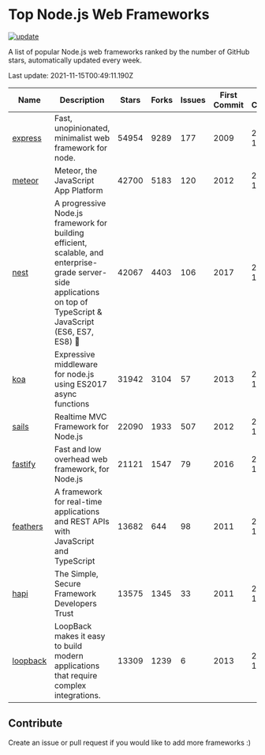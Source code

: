 # Top Node.js Web Frameworks

[![update](https://github.com/sunnysid3up/nodejs-web-frameworks/actions/workflows/update.yml/badge.svg)](https://github.com/sunnysid3up/nodejs-web-frameworks/actions/workflows/update.yml)

A list of popular Node.js web frameworks ranked by the number of GitHub stars, automatically updated every week.

Last update: 2021-11-15T00:49:11.190Z

| Name          | Description          | Stars                     | Forks          | Issues               | First Commit        | Last Commit         | Language          |
|---------------|----------------------|---------------------------|----------------|----------------------|---------------------|---------------------|-------------------|
| [express](https://github.com/expressjs/express) | Fast, unopinionated, minimalist web framework for node. | 54954 | 9289 | 177 | 2009 | 2021-11-14 | JS |
| [meteor](https://github.com/meteor/meteor) | Meteor, the JavaScript App Platform | 42700 | 5183 | 120 | 2012 | 2021-11-14 | JS |
| [nest](https://github.com/nestjs/nest) | A progressive Node.js framework for building efficient, scalable, and enterprise-grade server-side applications on top of TypeScript & JavaScript (ES6, ES7, ES8) 🚀 | 42067 | 4403 | 106 | 2017 | 2021-11-15 | TS |
| [koa](https://github.com/koajs/koa) | Expressive middleware for node.js using ES2017 async functions | 31942 | 3104 | 57 | 2013 | 2021-11-14 | JS |
| [sails](https://github.com/balderdashy/sails) | Realtime MVC Framework for Node.js | 22090 | 1933 | 507 | 2012 | 2021-11-13 | JS |
| [fastify](https://github.com/fastify/fastify) | Fast and low overhead web framework, for Node.js | 21121 | 1547 | 79 | 2016 | 2021-11-14 | JS |
| [feathers](https://github.com/feathersjs/feathers) | A framework for real-time applications and REST APIs with JavaScript and TypeScript | 13682 | 644 | 98 | 2011 | 2021-11-14 | TS |
| [hapi](https://github.com/hapijs/hapi) | The Simple, Secure Framework Developers Trust | 13575 | 1345 | 33 | 2011 | 2021-11-14 | JS |
| [loopback](https://github.com/strongloop/loopback) | LoopBack makes it easy to build modern applications that require complex integrations. | 13309 | 1239 | 6 | 2013 | 2021-11-08 | JS |

## Contribute 

Create an issue or pull request if you would like to add more frameworks :)